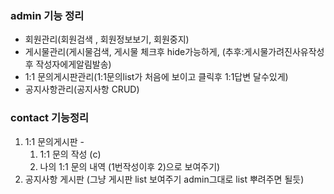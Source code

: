 ### admin 기능 정리

- 회원관리(회원검색 , 회원정보보기, 회원중지)
- 게시물관리(게시물검색, 게시물 체크후 hide가능하게, (추후:게시물가려진사유작성후 작성자에게알림발송)
- 1:1 문의게시판관리(1:1문의list가 처음에 보이고 클릭후 1:1답변 달수있게)
- 공지사항관리(공지사항 CRUD)

### contact 기능정리

1. 1:1 문의게시판 -
   1. 1:1 문의 작성 (c)
   2. 나의 1:1 문의 내역 (1번작성이후 2)으로 보여주기)
2. 공지사항 게시판 (그냥 게시판 list 보여주기 admin그대로 list 뿌려주면 될듯)
